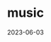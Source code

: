 ---
title: "music"
cc-type: hashtag
date: 2023-06-03
hashtag: music
related:
  - album
  - band
  - musician
---